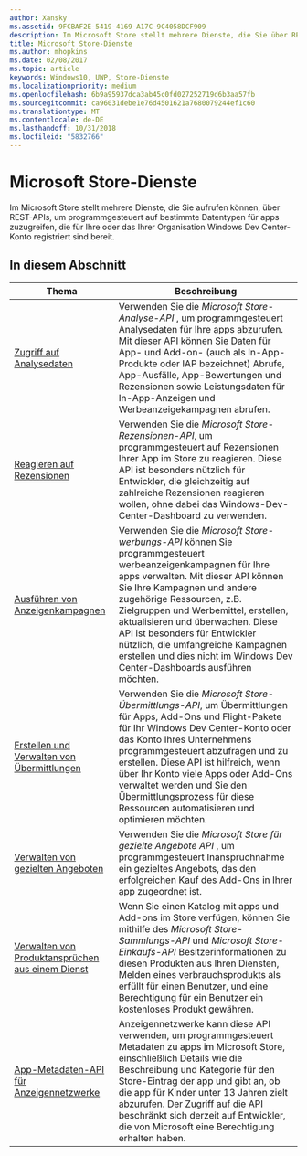 ```yaml
---
author: Xansky
ms.assetid: 9FCBAF2E-5419-4169-A17C-9C4058DCF909
description: Im Microsoft Store stellt mehrere Dienste, die Sie über REST-APIs, um programmgesteuert auf bestimmte Datentypen für apps zuzugreifen, die für Ihre oder das Ihrer Organisation registriert sind aufrufen können '' s Windows Dev Center-Konto.
title: Microsoft Store-Dienste
ms.author: mhopkins
ms.date: 02/08/2017
ms.topic: article
keywords: Windows10, UWP, Store-Dienste
ms.localizationpriority: medium
ms.openlocfilehash: 6b9a95937dca3ab45c0fd027252719d6b3aa57fb
ms.sourcegitcommit: ca96031debe1e76d4501621a7680079244ef1c60
ms.translationtype: MT
ms.contentlocale: de-DE
ms.lasthandoff: 10/31/2018
ms.locfileid: "5832766"
---
```

# <a name="microsoft-store-services"></a>Microsoft Store-Dienste

Im Microsoft Store stellt mehrere Dienste, die Sie aufrufen können, über REST-APIs, um programmgesteuert auf bestimmte Datentypen für apps zuzugreifen, die für Ihre oder das Ihrer Organisation Windows Dev Center-Konto registriert sind bereit.

## <a name="in-this-section"></a>In diesem Abschnitt


| Thema            | Beschreibung                 |
|------------------|-----------------------------|
| [Zugriff auf Analysedaten](access-analytics-data-using-windows-store-services.md) | Verwenden Sie die *Microsoft Store-Analyse-API* , um programmgesteuert Analysedaten für Ihre apps abzurufen. Mit dieser API können Sie Daten für App- und Add-on- (auch als In-App-Produkte oder IAP bezeichnet) Abrufe, App-Ausfälle, App-Bewertungen und Rezensionen sowie Leistungsdaten für In-App-Anzeigen und Werbeanzeigekampagnen abrufen. |
| [Reagieren auf Rezensionen](respond-to-reviews-using-windows-store-services.md) | Verwenden Sie die *Microsoft Store-Rezensionen-API*, um programmgesteuert auf Rezensionen Ihrer App im Store zu reagieren. Diese API ist besonders nützlich für Entwickler, die gleichzeitig auf zahlreiche Rezensionen reagieren wollen, ohne dabei das Windows-Dev-Center-Dashboard zu verwenden.  |
| [Ausführen von Anzeigenkampagnen](run-ad-campaigns-using-windows-store-services.md) | Verwenden Sie die *Microsoft Store-werbungs-API* können Sie programmgesteuert werbeanzeigenkampagnen für Ihre apps verwalten. Mit dieser API können Sie Ihre Kampagnen und andere zugehörige Ressourcen, z.B. Zielgruppen und Werbemittel, erstellen, aktualisieren und überwachen. Diese API ist besonders für Entwickler nützlich, die umfangreiche Kampagnen erstellen und dies nicht im Windows Dev Center-Dashboards ausführen möchten. |
| [Erstellen und Verwalten von Übermittlungen](create-and-manage-submissions-using-windows-store-services.md) | Verwenden Sie die *Microsoft Store-Übermittlungs-API*, um Übermittlungen für Apps, Add-Ons und Flight-Pakete für Ihr Windows Dev Center-Konto oder das Konto Ihres Unternehmens programmgesteuert abzufragen und zu erstellen. Diese API ist hilfreich, wenn über Ihr Konto viele Apps oder Add-Ons verwaltet werden und Sie den Übermittlungsprozess für diese Ressourcen automatisieren und optimieren möchten. |
| [Verwalten von gezielten Angeboten ](manage-targeted-offers-using-windows-store-services.md) | Verwenden Sie die *Microsoft Store für gezielte Angebote API* , um programmgesteuert Inanspruchnahme ein gezieltes Angebots, das den erfolgreichen Kauf des Add-Ons in Ihrer app zugeordnet ist. |
| [Verwalten von Produktansprüchen aus einem Dienst](view-and-grant-products-from-a-service.md)  | Wenn Sie einen Katalog mit apps und Add-ons im Store verfügen, können Sie mithilfe des *Microsoft Store-Sammlungs-API* und *Microsoft Store-Einkaufs-API* Besitzerinformationen zu diesen Produkten aus Ihren Diensten, Melden eines verbrauchsprodukts als erfüllt für einen Benutzer, und eine Berechtigung für ein Benutzer ein kostenloses Produkt gewähren.  |
| [App-Metadaten-API für Anzeigennetzwerke](app-metadata-api-for-advertising-networks.md)  | Anzeigennetzwerke kann diese API verwenden, um programmgesteuert Metadaten zu apps im Microsoft Store, einschließlich Details wie die Beschreibung und Kategorie für den Store-Eintrag der app und gibt an, ob die app für Kinder unter 13 Jahren zielt abzurufen. Der Zugriff auf die API beschränkt sich derzeit auf Entwickler, die von Microsoft eine Berechtigung erhalten haben.  |
